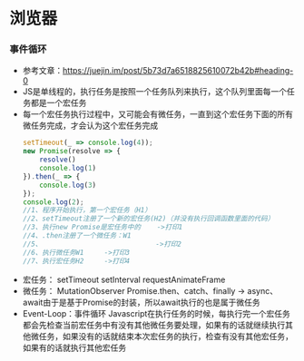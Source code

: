 # 浏览器
### 事件循环
+ 参考文章：https://juejin.im/post/5b73d7a6518825610072b42b#heading-0
+ JS是单线程的，执行任务是按照一个任务队列来执行，这个队列里面每一个任务都是一个宏任务
+ 每一个宏任务执行过程中，又可能会有微任务，一直到这个宏任务下面的所有微任务完成，才会认为这个宏任务完成
    ```js
    setTimeout(_ => console.log(4));
    new Promise(resolve => {
        resolve()
        console.log(1)
    }).then(_ => {
        console.log(3)
    });
    console.log(2);
    //1、程序开始执行，第一个宏任务（H1）
    //2、setTimeout注册了一个新的宏任务(H2)（并没有执行回调函数里面的代码）
    //3、执行new Promise是宏任务中的    ->打印1
    //4、.then注册了一个微任务：W1
    //5、                            ->打印2
    //6、执行微任务W1     ->打印3
    //7、执行宏任务H2     ->打印4
    ```
+ 宏任务：
    setTimeout
    setInterval
    requestAnimateFrame
+ 微任务：
    MutationObserver
    Promise.then、catch、finally
        -> async、await由于是基于Promise的封装，所以await执行的也是属于微任务
+ Event-Loop：事件循环
    Javascript在执行任务的时候，每执行完一个宏任务都会先检查当前宏任务中有没有其他微任务要处理，如果有的话就继续执行其他微任务，如果没有的话就结束本次宏任务的执行，检查有没有其他宏任务，如果有的话就执行其他宏任务

